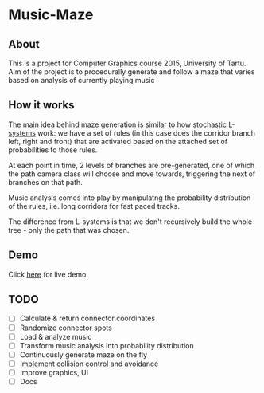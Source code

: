 # Music-Maze

## About

This is a project for Computer Graphics course 2015, University of Tartu.
Aim of the project is to procedurally generate and follow a maze that varies based on analysis of currently playing music


## How it works

The main idea behind maze generation is similar to how stochastic [L-systems](https://en.wikipedia.org/wiki/L-system) work:
we have a set of rules (in this case does the corridor branch left, right and front) that are activated based on the
attached set of probabilities to those rules.

At each point in time, 2 levels of branches are pre-generated, one of which the path camera class will choose and
move towards, triggering the next of branches on that path.

Music analysis comes into play by manipulatng the probability distribution of the rules, i.e. long corridors for fast paced tracks.

The difference from L-systems is that we don't recursively build the whole tree - only the path that was chosen.

## Demo

Click [here](http://marekpagel.github.io/Music-Maze/) for live demo.

## TODO

* [ ] Calculate & return connector coordinates
* [ ] Randomize connector spots
* [ ] Load & analyze music
* [ ] Transform music analysis into probability distribution
* [ ] Continuously generate maze on the fly
* [ ] Implement collision control and avoidance
* [ ] Improve graphics, UI
* [ ] Docs
